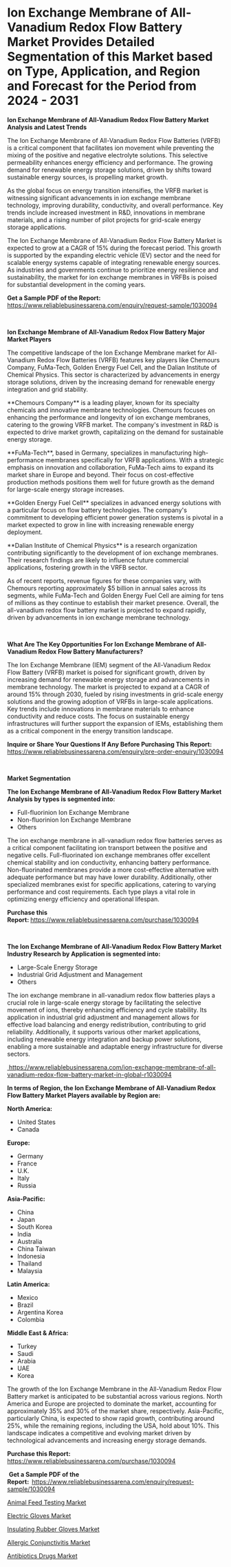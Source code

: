 <p><h1>Ion Exchange Membrane of All-Vanadium Redox Flow Battery Market Provides Detailed Segmentation of this Market based on Type, Application, and Region and Forecast for the Period from 2024 - 2031</h1></p><p><strong>Ion Exchange Membrane of All-Vanadium Redox Flow Battery Market Analysis and Latest Trends</strong></p>
<p><p>The Ion Exchange Membrane of All-Vanadium Redox Flow Batteries (VRFB) is a critical component that facilitates ion movement while preventing the mixing of the positive and negative electrolyte solutions. This selective permeability enhances energy efficiency and performance. The growing demand for renewable energy storage solutions, driven by shifts toward sustainable energy sources, is propelling market growth. </p><p>As the global focus on energy transition intensifies, the VRFB market is witnessing significant advancements in ion exchange membrane technology, improving durability, conductivity, and overall performance. Key trends include increased investment in R&D, innovations in membrane materials, and a rising number of pilot projects for grid-scale energy storage applications. </p><p>The Ion Exchange Membrane of All-Vanadium Redox Flow Battery Market is expected to grow at a CAGR of 15% during the forecast period. This growth is supported by the expanding electric vehicle (EV) sector and the need for scalable energy systems capable of integrating renewable energy sources. As industries and governments continue to prioritize energy resilience and sustainability, the market for ion exchange membranes in VRFBs is poised for substantial development in the coming years.</p></p>
<p><strong>Get a Sample PDF of the Report:&nbsp;</strong> <a href="https://www.reliablebusinessarena.com/enquiry/request-sample/1030094?utm_campaign=1835&utm_medium=2&utm_source=Github&utm_content=ia&utm_term=03122024&utm_id=ion-exchange-membrane-of-all-vanadium-redox-flow-battery">https://www.reliablebusinessarena.com/enquiry/request-sample/1030094</a></p>
<p>&nbsp;</p>
<p><strong>Ion Exchange Membrane of All-Vanadium Redox Flow Battery Major Market Players</strong></p>
<p><p>The competitive landscape of the Ion Exchange Membrane market for All-Vanadium Redox Flow Batteries (VRFB) features key players like Chemours Company, FuMa-Tech, Golden Energy Fuel Cell, and the Dalian Institute of Chemical Physics. This sector is characterized by advancements in energy storage solutions, driven by the increasing demand for renewable energy integration and grid stability.</p><p>**Chemours Company** is a leading player, known for its specialty chemicals and innovative membrane technologies. Chemours focuses on enhancing the performance and longevity of ion exchange membranes, catering to the growing VRFB market. The company's investment in R&D is expected to drive market growth, capitalizing on the demand for sustainable energy storage.</p><p>**FuMa-Tech**, based in Germany, specializes in manufacturing high-performance membranes specifically for VRFB applications. With a strategic emphasis on innovation and collaboration, FuMa-Tech aims to expand its market share in Europe and beyond. Their focus on cost-effective production methods positions them well for future growth as the demand for large-scale energy storage increases.</p><p>**Golden Energy Fuel Cell** specializes in advanced energy solutions with a particular focus on flow battery technologies. The company's commitment to developing efficient power generation systems is pivotal in a market expected to grow in line with increasing renewable energy deployment.</p><p>**Dalian Institute of Chemical Physics** is a research organization contributing significantly to the development of ion exchange membranes. Their research findings are likely to influence future commercial applications, fostering growth in the VRFB sector.</p><p>As of recent reports, revenue figures for these companies vary, with Chemours reporting approximately $5 billion in annual sales across its segments, while FuMa-Tech and Golden Energy Fuel Cell are aiming for tens of millions as they continue to establish their market presence. Overall, the all-vanadium redox flow battery market is projected to expand rapidly, driven by advancements in ion exchange membrane technology.</p></p>
<p>&nbsp;</p>
<p><strong>What Are The Key Opportunities For Ion Exchange Membrane of All-Vanadium Redox Flow Battery Manufacturers?</strong></p>
<p><p>The Ion Exchange Membrane (IEM) segment of the All-Vanadium Redox Flow Battery (VRFB) market is poised for significant growth, driven by increasing demand for renewable energy storage and advancements in membrane technology. The market is projected to expand at a CAGR of around 15% through 2030, fueled by rising investments in grid-scale energy solutions and the growing adoption of VRFBs in large-scale applications. Key trends include innovations in membrane materials to enhance conductivity and reduce costs. The focus on sustainable energy infrastructures will further support the expansion of IEMs, establishing them as a critical component in the energy transition landscape.</p></p>
<p><strong>Inquire or Share Your Questions If Any Before Purchasing This Report:</strong> <a href="https://www.reliablebusinessarena.com/enquiry/pre-order-enquiry/1030094?utm_campaign=1835&utm_medium=2&utm_source=Github&utm_content=ia&utm_term=03122024&utm_id=ion-exchange-membrane-of-all-vanadium-redox-flow-battery">https://www.reliablebusinessarena.com/enquiry/pre-order-enquiry/1030094</a></p>
<p>&nbsp;</p>
<p><strong>Market Segmentation</strong></p>
<p><strong>The Ion Exchange Membrane of All-Vanadium Redox Flow Battery Market Analysis by types is segmented into:</strong></p>
<p><ul><li>Full-fluorinion Ion Exchange Membrane</li><li>Non-fluorinion Ion Exchange Membrane</li><li>Others</li></ul></p>
<p><p>The ion exchange membrane in all-vanadium redox flow batteries serves as a critical component facilitating ion transport between the positive and negative cells. Full-fluorinated ion exchange membranes offer excellent chemical stability and ion conductivity, enhancing battery performance. Non-fluorinated membranes provide a more cost-effective alternative with adequate performance but may have lower durability. Additionally, other specialized membranes exist for specific applications, catering to varying performance and cost requirements. Each type plays a vital role in optimizing energy efficiency and operational lifespan.</p></p>
<p><strong>Purchase this Report:&nbsp;</strong><a href="https://www.reliablebusinessarena.com/purchase/1030094?utm_campaign=1835&utm_medium=2&utm_source=Github&utm_content=ia&utm_term=03122024&utm_id=ion-exchange-membrane-of-all-vanadium-redox-flow-battery">https://www.reliablebusinessarena.com/purchase/1030094</a></p>
<p>&nbsp;</p>
<p><strong>The Ion Exchange Membrane of All-Vanadium Redox Flow Battery Market Industry Research by Application is segmented into:</strong></p>
<p><ul><li>Large-Scale Energy Storage</li><li>Industrial Grid Adjustment and Management</li><li>Others</li></ul></p>
<p><p>The ion exchange membrane in all-vanadium redox flow batteries plays a crucial role in large-scale energy storage by facilitating the selective movement of ions, thereby enhancing efficiency and cycle stability. Its application in industrial grid adjustment and management allows for effective load balancing and energy redistribution, contributing to grid reliability. Additionally, it supports various other market applications, including renewable energy integration and backup power solutions, enabling a more sustainable and adaptable energy infrastructure for diverse sectors.</p></p>
<p><a href="https://www.reliablebusinessarena.com/ion-exchange-membrane-of-all-vanadium-redox-flow-battery-market-in-global-r1030094?utm_campaign=1835&utm_medium=2&utm_source=Github&utm_content=ia&utm_term=03122024&utm_id=ion-exchange-membrane-of-all-vanadium-redox-flow-battery">&nbsp;https://www.reliablebusinessarena.com/ion-exchange-membrane-of-all-vanadium-redox-flow-battery-market-in-global-r1030094</a></p>
<p><strong>In terms of Region, the Ion Exchange Membrane of All-Vanadium Redox Flow Battery Market Players available by Region are:</strong></p>
<p>
    <p> <strong> North America: </strong>
        <ul>
            <li>United States</li>
            <li>Canada</li>
        </ul>
        </p> 
    <p> <strong> Europe: </strong>
        <ul>
            <li>Germany</li>
            <li>France</li>
            <li>U.K.</li>
            <li>Italy</li>
            <li>Russia</li>
        </ul>
        </p> 
    <p> <strong> Asia-Pacific: </strong>
        <ul>
            <li>China</li>
            <li>Japan</li>
            <li>South Korea</li>
            <li>India</li>
            <li>Australia</li>
            <li>China Taiwan</li>
            <li>Indonesia</li>
            <li>Thailand</li>
            <li>Malaysia</li>
        </ul>
        </p> 
    <p> <strong> Latin America: </strong>
        <ul>
            <li>Mexico</li>
            <li>Brazil</li>
            <li>Argentina Korea</li>
            <li>Colombia</li>
        </ul>
        </p> 
    <p> <strong> Middle East & Africa: </strong>
        <ul>
            <li>Turkey</li>
            <li>Saudi</li>
            <li>Arabia</li>
            <li>UAE</li>
            <li>Korea</li>
        </ul>
    </p>
    </p>
<p><p>The growth of the Ion Exchange Membrane in the All-Vanadium Redox Flow Battery market is anticipated to be substantial across various regions. North America and Europe are projected to dominate the market, accounting for approximately 35% and 30% of the market share, respectively. Asia-Pacific, particularly China, is expected to show rapid growth, contributing around 25%, while the remaining regions, including the USA, hold about 10%. This landscape indicates a competitive and evolving market driven by technological advancements and increasing energy storage demands.</p></p>
<p><strong>Purchase this Report: </strong><a href="https://www.reliablebusinessarena.com/purchase/1030094?utm_campaign=1835&utm_medium=2&utm_source=Github&utm_content=ia&utm_term=03122024&utm_id=ion-exchange-membrane-of-all-vanadium-redox-flow-battery">https://www.reliablebusinessarena.com/purchase/1030094</a></p>
<p>&nbsp;<strong>Get a Sample PDF of the Report:&nbsp;&nbsp;</strong><a href="https://www.reliablebusinessarena.com/enquiry/request-sample/1030094?utm_campaign=1835&utm_medium=2&utm_source=Github&utm_content=ia&utm_term=03122024&utm_id=ion-exchange-membrane-of-all-vanadium-redox-flow-battery">https://www.reliablebusinessarena.com/enquiry/request-sample/1030094</a></p>
<p><strong></strong></p>
<p><p><a href="https://www.linkedin.com/pulse/animal-feed-testing-market-report-financial-overview-growth-estimated-i7mgc?utm_campaign=1835&utm_medium=2&utm_source=Github&utm_content=ia&utm_term=03122024&utm_id=ion-exchange-membrane-of-all-vanadium-redox-flow-battery">Animal Feed Testing Market</a></p><p><a href="https://issuu.com/reportprime-2/docs/electric-gloves-market-size-2030.pptx?utm_campaign=1835&utm_medium=2&utm_source=Github&utm_content=ia&utm_term=03122024&utm_id=ion-exchange-membrane-of-all-vanadium-redox-flow-battery">Electric Gloves Market</a></p><p><a href="https://issuu.com/reportprime-2/docs/insulating-rubber-gloves-market-size-2030.pptx?utm_campaign=1835&utm_medium=2&utm_source=Github&utm_content=ia&utm_term=03122024&utm_id=ion-exchange-membrane-of-all-vanadium-redox-flow-battery">Insulating Rubber Gloves Market</a></p><p><a href="https://www.linkedin.com/pulse/navigating-allergic-conjunctivitis-market-through-2024-2031showing-p9cre?utm_campaign=1835&utm_medium=2&utm_source=Github&utm_content=ia&utm_term=03122024&utm_id=ion-exchange-membrane-of-all-vanadium-redox-flow-battery">Allergic Conjunctivitis Market</a></p><p><a href="https://www.linkedin.com/pulse/swot-analysis-regional-outlook-deployment-revenue-forecasts-jinsf?utm_campaign=1835&utm_medium=2&utm_source=Github&utm_content=ia&utm_term=03122024&utm_id=ion-exchange-membrane-of-all-vanadium-redox-flow-battery">Antibiotics Drugs Market</a></p></p>